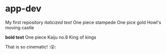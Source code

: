 # app-dev
My first repository
*italicized text*
One piece stampede
One pice gold
Howl's moving castle

**bold text**
One piece
Kaiju no.8
King of kings

That is so cinematic! :😲:
